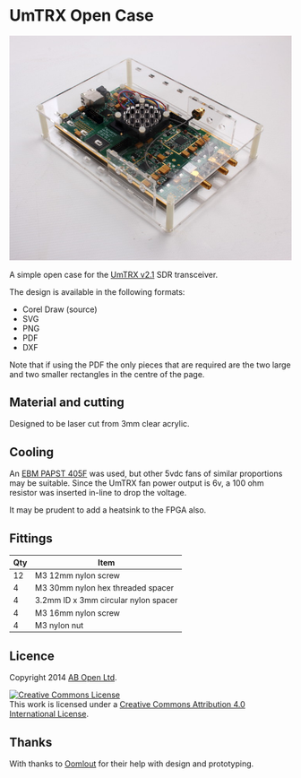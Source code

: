 # UmTRX Open Case

![UmTRX open case](/open-case-photo.jpg)

A simple open case for the [UmTRX v2.1](http://umtrx.org/) SDR transceiver.

The design is available in the following formats:

* Corel Draw (source)
* SVG
* PNG
* PDF
* DXF

Note that if using the PDF the only pieces that are required are the two large and two smaller rectangles in the centre of the page.

## Material and cutting

Designed to be laser cut from 3mm clear acrylic.

## Cooling

An [EBM PAPST 405F](http://www.ebmpapst.com/en/products/compact-fans/axial-compact-fans/axial_compact_fans_detail.php?pID=53727) was used, but other 5vdc fans of similar proportions may be suitable. Since the UmTRX fan power output is 6v, a 100 ohm resistor was inserted in-line to drop the voltage.

It may be prudent to add a heatsink to the FPGA also.

## Fittings

| Qty | Item                                |
| --- | ----------------------------------- |
|  12 | M3 12mm nylon screw                 |
|  4  | M3 30mm nylon hex threaded spacer   |
|  4  | 3.2mm ID x 3mm circular nylon spacer|
|  4  | M3 16mm nylon screw                 |
|  4  | M3 nylon nut                        |

## Licence

Copyright 2014 [AB Open Ltd](http://abopen.com).

<a rel="license" href="http://creativecommons.org/licenses/by/4.0/"><img alt="Creative Commons License" style="border-width:0" src="http://i.creativecommons.org/l/by/4.0/88x31.png" /></a><br />This work is licensed under a <a rel="license" href="http://creativecommons.org/licenses/by/4.0/">Creative Commons Attribution 4.0 International License</a>.

## Thanks

With thanks to [Oomlout](http://oomlout.co.uk/) for their help with design and prototyping.
